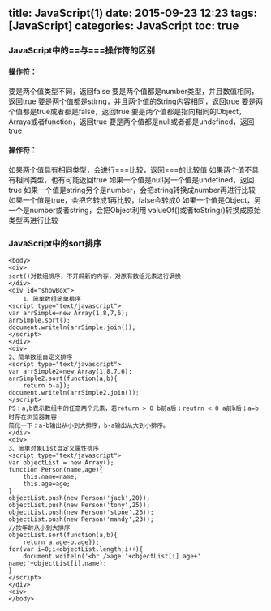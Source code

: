 title: JavaScript(1)
date: 2015-09-23 12:23
tags: [JavaScript]
categories: JavaScript
toc: true 
---
### JavaScript中的==与===操作符的区别

#### 操作符：

要是两个值类型不同，返回false 
要是两个值都是number类型，并且数值相同，返回true 
要是两个值都是stirng，并且两个值的String内容相同，返回true 
要是两个值都是true或者都是false，返回true 
要是两个值都是指向相同的Object，Arraya或者function，返回true 
要是两个值都是null或者都是undefined，返回true
#### 操作符：
如果两个值具有相同类型，会进行===比较，返回===的比较值 
如果两个值不具有相同类型，也有可能返回true 
如果一个值是null另一个值是undefined，返回true 
如果一个值是string另个是number，会把string转换成number再进行比较 
如果一个值是true，会把它转成1再比较，false会转成0 
如果一个值是Object，另一个是number或者string，会把Object利用 valueOf()或者toString()转换成原始类型再进行比较 

### JavaScript中的sort排序
```
<body>  
<div>  
sort()对数组排序，不开辟新的内存，对原有数组元素进行调换  
</div>  
<div id="showBox">  
    1、简单数组简单排序  
<script type="text/javascript">  
var arrSimple=new Array(1,8,7,6);  
arrSimple.sort();  
document.writeln(arrSimple.join());  
</script>  
</div>  
<div>  
2、简单数组自定义排序  
<script type="text/javascript">  
var arrSimple2=new Array(1,8,7,6);  
arrSimple2.sort(function(a,b){  
    return b-a});  
document.writeln(arrSimple2.join());  
</script>  
PS：a,b表示数组中的任意两个元素，若return > 0 b前a后；reutrn < 0 a前b后；a=b时存在浏览器兼容  
简化一下：a-b输出从小到大排序，b-a输出从大到小排序。  
</div>  
<div>  
3、简单对象List自定义属性排序  
<script type="text/javascript">  
var objectList = new Array();  
function Person(name,age){  
    this.name=name;  
    this.age=age;  
}  
objectList.push(new Person('jack',20));  
objectList.push(new Person('tony',25));  
objectList.push(new Person('stone',26));  
objectList.push(new Person('mandy',23));  
//按年龄从小到大排序  
objectList.sort(function(a,b){  
    return a.age-b.age});  
for(var i=0;i<objectList.length;i++){  
    document.writeln('<br />age:'+objectList[i].age+' name:'+objectList[i].name);  
}  
</script>  
</div>  
<div>  
</body>
```